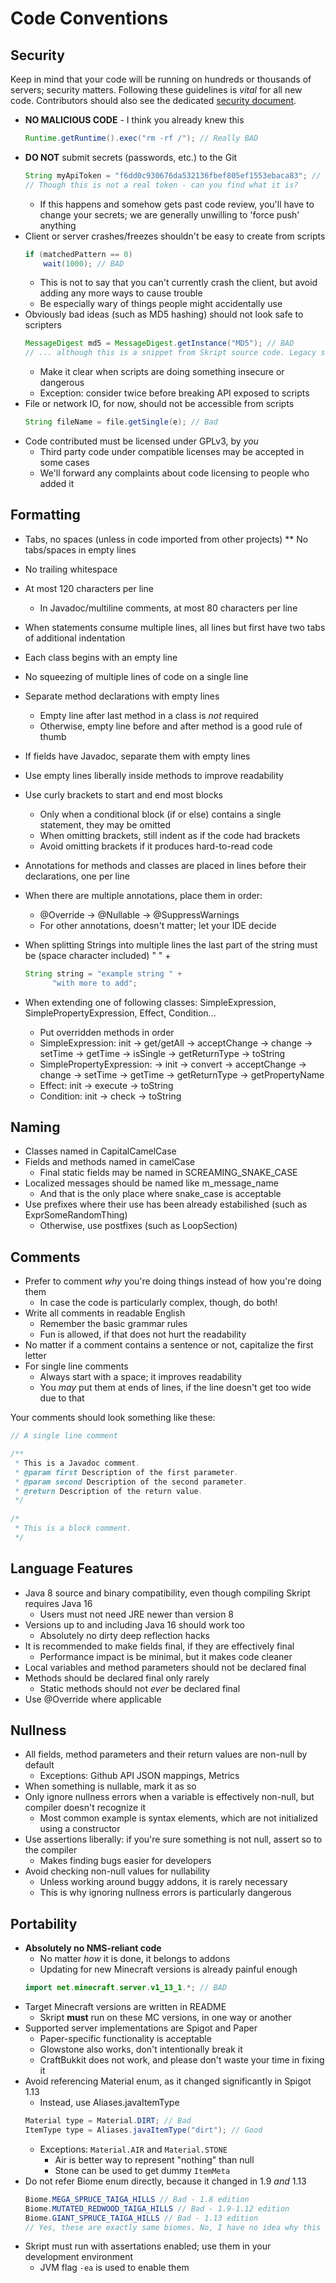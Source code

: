# Code Conventions

## Security
Keep in mind that your code will be running on hundreds or thousands of
servers; security matters. Following these guidelines is *vital* for all new
code. Contributors should also see the dedicated
[security document](security.md).

* **NO MALICIOUS CODE** - I think you already knew this
  ```java
  Runtime.getRuntime().exec("rm -rf /"); // Really BAD
  ```
* **DO NOT** submit secrets (passwords, etc.) to the Git
  ```java
  String myApiToken = "f6dd0c930676da532136fbef805ef1553ebaca83"; // Really BAD
  // Though this is not a real token - can you find what it is?
  ```
  - If this happens and somehow gets past code review, you'll have to change
    your secrets; we are generally unwilling to 'force push' anything
* Client or server crashes/freezes shouldn't be easy to create from scripts
  ```java
  if (matchedPattern == 0)
      wait(1000); // BAD
  ```
  - This is not to say that you can't currently crash the client, but avoid
    adding any more ways to cause trouble
  - Be especially wary of things people might accidentally use
* Obviously bad ideas (such as MD5 hashing) should not look safe to scripters
  ```java
  MessageDigest md5 = MessageDigest.getInstance("MD5"); // BAD
  // ... although this is a snippet from Skript source code. Legacy stuff!
  ```
  - Make it clear when scripts are doing something insecure or dangerous
  - Exception: consider twice before breaking API exposed to scripts
* File or network IO, for now, should not be accessible from scripts
  ```java
  String fileName = file.getSingle(e); // Bad
  ```
* Code contributed must be licensed under GPLv3, by *you*
  - Third party code under compatible licenses may be accepted in some cases
  - We'll forward any complaints about code licensing to people who added it

## Formatting
* Tabs, no spaces (unless in code imported from other projects)
** No tabs/spaces in empty lines
* No trailing whitespace
* At most 120 characters per line
  - In Javadoc/multiline comments, at most 80 characters per line
* When statements consume multiple lines, all lines but first have two tabs of additional indentation
* Each class begins with an empty line
* No squeezing of multiple lines of code on a single line
* Separate method declarations with empty lines
  - Empty line after last method in a class is *not* required
  - Otherwise, empty line before and after method is a good rule of thumb
* If fields have Javadoc, separate them with empty lines
* Use empty lines liberally inside methods to improve readability
* Use curly brackets to start and end most blocks
  - Only when a conditional block (if or else) contains a single statement, they may be omitted
  - When omitting brackets, still indent as if the code had brackets
  - Avoid omitting brackets if it produces hard-to-read code
* Annotations for methods and classes are placed in lines before their declarations, one per line
* When there are multiple annotations, place them in order:
  - @Override -> @Nullable -> @SuppressWarnings
  - For other annotations, doesn't matter; let your IDE decide
* When splitting Strings into multiple lines the last part of the string must be (space character included) " " +
  ```java
  String string = "example string " +
        "with more to add";
  ```
  
* When extending one of following classes: SimpleExpression, SimplePropertyExpression, Effect, Condition...
  - Put overridden methods in order
  - SimpleExpression: init -> get/getAll -> acceptChange -> change -> setTime -> getTime -> isSingle -> getReturnType -> toString
  - SimplePropertyExpression: -> init -> convert -> acceptChange -> change -> setTime -> getTime -> getReturnType -> getPropertyName
  - Effect: init ->  execute  -> toString
  - Condition: init -> check -> toString

## Naming
* Classes named in CapitalCamelCase
* Fields and methods named in camelCase
  - Final static fields may be named in SCREAMING_SNAKE_CASE
* Localized messages should be named like m_message_name
  - And that is the only place where snake_case is acceptable
* Use prefixes where their use has been already estabilished (such as ExprSomeRandomThing)
  - Otherwise, use postfixes (such as LoopSection)
  
## Comments
* Prefer to comment *why* you're doing things instead of how you're doing them
  - In case the code is particularly complex, though, do both!
* Write all comments in readable English
  - Remember the basic grammar rules
  - Fun is allowed, if that does not hurt the readability
* No matter if a comment contains a sentence or not, capitalize the first letter
* For single line comments
  - Always start with a space; it improves readability
  - You *may* put them at ends of lines, if the line doesn't get too wide due to that

Your comments should look something like these:
```java
// A single line comment

/**
 * This is a Javadoc comment.
 * @param first Description of the first parameter.
 * @param second Description of the second parameter.
 * @return Description of the return value.
 */
 
/*
 * This is a block comment.
 */
```

## Language Features
* Java 8 source and binary compatibility, even though compiling Skript requires Java 16
  - Users must not need JRE newer than version 8
* Versions up to and including Java 16 should work too
  - Absolutely no dirty deep reflection hacks
* It is recommended to make fields final, if they are effectively final
  - Performance impact is be minimal, but it makes code cleaner
* Local variables and method parameters should not be declared final
* Methods should be declared final only rarely
  - Static methods should not *ever* be declared final
* Use @Override where applicable

## Nullness
* All fields, method parameters and their return values are non-null by default
  - Exceptions: Github API JSON mappings, Metrics
* When something is nullable, mark it as so
* Only ignore nullness errors when a variable is effectively non-null, but compiler doesn't recognize it
  - Most common example is syntax elements, which are not initialized using a constructor
* Use assertions liberally: if you're sure something is not null, assert so to the compiler
  - Makes finding bugs easier for developers
* Avoid checking non-null values for nullability
  - Unless working around buggy addons, it is rarely necessary
  - This is why ignoring nullness errors is particularly dangerous

## Portability
* **Absolutely no NMS-reliant code**
  - No matter *how* it is done, it belongs to addons
  - Updating for new Minecraft versions is already painful enough
  ```java
  import net.minecraft.server.v1_13_1.*; // BAD
  ```
* Target Minecraft versions are written in README
  - Skript **must** run on these MC versions, in one way or another
* Supported server implementations are Spigot and Paper
  - Paper-specific functionality is acceptable
  - Glowstone also works, don't intentionally break it
  - CraftBukkit does not work, and please don't waste your time in fixing it
* Avoid referencing Material enum, as it changed significantly in Spigot 1.13
  - Instead, use Aliases.javaItemType
  ```java
  Material type = Material.DIRT; // Bad
  ItemType type = Aliases.javaItemType("dirt"); // Good
  ```
  - Exceptions: <code>Material.AIR</code> and <code>Material.STONE</code>
    - Air is better way to represent "nothing" than null
    - Stone can be used to get dummy <code>ItemMeta</code>
* Do not refer Biome enum directly, because it changed in 1.9 *and* 1.13
  ```java
  Biome.MEGA_SPRUCE_TAIGA_HILLS // Bad - 1.8 edition
  Biome.MUTATED_REDWOOD_TAIGA_HILLS // Bad - 1.9-1.12 edition
  Biome.GIANT_SPRUCE_TAIGA_HILLS // Bad - 1.13 edition
  // Yes, these are exactly same biomes. No, I have no idea why this is the case
* Skript must run with assertations enabled; use them in your development environment
  - JVM flag <code>-ea</code> is used to enable them
